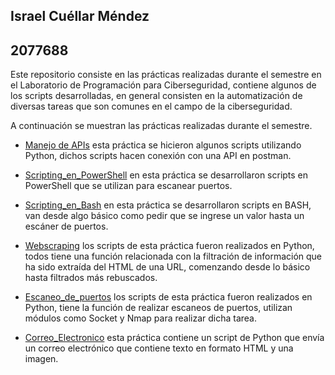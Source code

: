 ## Israel Cuéllar Méndez
## 2077688

Este repositorio consiste en las prácticas realizadas durante el semestre en el Laboratorio de Programación para Ciberseguridad, contiene algunos de los scripts desarrolladas, en general consisten en la automatización de diversas tareas que son comunes en el campo de la ciberseguridad.

A continuación se muestran las prácticas realizadas durante el semestre.

- [Manejo de APIs](./Manejo_de_APIs/) esta práctica se hicieron algunos scripts utilizando Python, dichos scripts hacen conexión con una API en postman.

- [Scripting_en_PowerShell](./Scripting_en_PowerShell/) en esta práctica se desarrollaron scripts en PowerShell que se utilizan para escanear puertos.

- [Scripting_en_Bash](./Scripting_en_Bash/) en esta práctica se desarrollaron scripts en BASH, van desde algo básico como pedir que se ingrese un valor hasta un escáner de puertos. 

- [Webscraping](./Webscraping/) los scripts de esta práctica fueron realizados en Python, todos tiene una función relacionada con la filtración de información que ha sido extraída del HTML de una URL, comenzando desde lo básico hasta filtrados más rebuscados.

- [Escaneo_de_puertos](./Escaner_de_puertos/) los scripts de esta práctica fueron realizados en Python, tiene la función de realizar escaneos de puertos, utilizan módulos como Socket y Nmap para realizar dicha tarea.

- [Correo_Electronico](./Correo_Electronico/) esta práctica contiene un script de Python que envía un correo electrónico que contiene texto en formato HTML y una imagen.